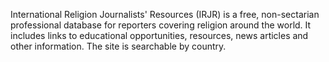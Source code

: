 International Religion Journalists' Resources (IRJR) is a
free, non-sectarian professional database for reporters
covering religion around the world. It includes links to
educational opportunities, resources, news articles and
other information. The site is searchable by country.
